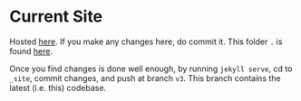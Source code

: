 # Current Site

Hosted [here](ba-13.github.io). If you make any changes here, do commit it. This folder `.` is found [here](https://github.com/ba-13/Website_Source).

Once you find changes is done well enough, by running `jekyll serve`, cd to `_site`, commit changes, and push at branch `v3`. This branch contains the latest (i.e. this) codebase.
